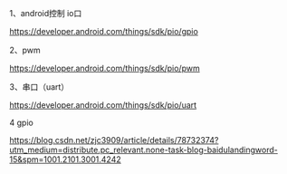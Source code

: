 1、android控制 io口

https://developer.android.com/things/sdk/pio/gpio

2、pwm


https://developer.android.com/things/sdk/pio/pwm

3、串口（uart）

https://developer.android.com/things/sdk/pio/uart

4 gpio

https://blog.csdn.net/zjc3909/article/details/78732374?utm_medium=distribute.pc_relevant.none-task-blog-baidulandingword-15&spm=1001.2101.3001.4242
